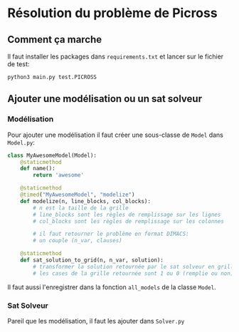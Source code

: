 # Résolution du problème de Picross

## Comment ça marche

Il faut installer les packages dans `requirements.txt` et lancer sur le fichier de test:
```
python3 main.py test.PICROSS
```

## Ajouter une modélisation ou un sat solveur

### Modélisation
Pour ajouter une modélisation il faut créer une sous-classe de `Model` dans `Model.py`:

```python
class MyAwesomeModel(Model):
    @staticmethod
    def name():
        return 'awesome'

    @staticmethod
    @timed("MyAwesomeModel", "modelize")
    def modelize(n, line_blocks, col_blocks):
        # n est la taille de la grille
        # line_blocks sont les règles de remplissage sur les lignes
        # col_blocks sont les règles de remplissage sur les colonnes

        # il faut retourner le problème en format DIMACS:
        # un couple (n_var, clauses)

    @staticmethod
    def sat_solution_to_grid(n, n_var, solution):
        # transformer la solution retournée par le sat solveur en grille
        # les cases de la grille retournée sont 1 ou 0 (remplie ou non)

```

Il faut aussi l'enregistrer dans la fonction `all_models` de la classe `Model`. 

### Sat Solveur
Pareil que les modélisation, il faut les ajouter dans `Solver.py`
